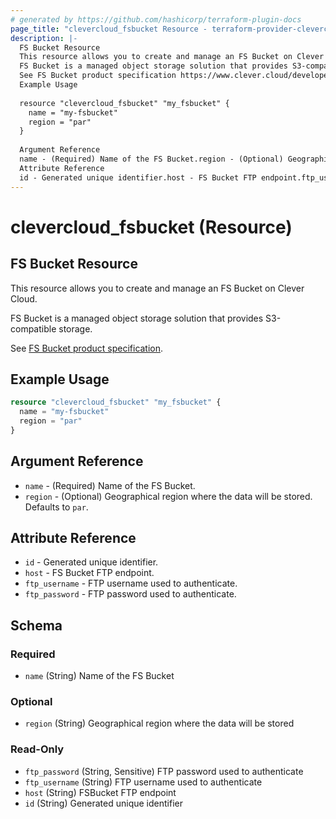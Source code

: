 ```yaml
---
# generated by https://github.com/hashicorp/terraform-plugin-docs
page_title: "clevercloud_fsbucket Resource - terraform-provider-clevercloud"
description: |-
  FS Bucket Resource
  This resource allows you to create and manage an FS Bucket on Clever Cloud.
  FS Bucket is a managed object storage solution that provides S3-compatible storage.
  See FS Bucket product specification https://www.clever.cloud/developers/doc/addons/fs-bucket/.
  Example Usage
  
  resource "clevercloud_fsbucket" "my_fsbucket" {
    name = "my-fsbucket"
    region = "par"
  }
  
  Argument Reference
  name - (Required) Name of the FS Bucket.region - (Optional) Geographical region where the data will be stored. Defaults to par.
  Attribute Reference
  id - Generated unique identifier.host - FS Bucket FTP endpoint.ftp_username - FTP username used to authenticate.ftp_password - FTP password used to authenticate.
---
```


# clevercloud_fsbucket (Resource)

## FS Bucket Resource

This resource allows you to create and manage an FS Bucket on Clever Cloud.

FS Bucket is a managed object storage solution that provides S3-compatible storage.

See [FS Bucket product specification](https://www.clever.cloud/developers/doc/addons/fs-bucket/).

## Example Usage

```terraform
resource "clevercloud_fsbucket" "my_fsbucket" {
  name = "my-fsbucket"
  region = "par"
}
```

## Argument Reference

* `name` - (Required) Name of the FS Bucket.
* `region` - (Optional) Geographical region where the data will be stored. Defaults to `par`.

## Attribute Reference

* `id` - Generated unique identifier.
* `host` - FS Bucket FTP endpoint.
* `ftp_username` - FTP username used to authenticate.
* `ftp_password` - FTP password used to authenticate.



<!-- schema generated by tfplugindocs -->
## Schema

### Required

- `name` (String) Name of the FS Bucket

### Optional

- `region` (String) Geographical region where the data will be stored

### Read-Only

- `ftp_password` (String, Sensitive) FTP password used to authenticate
- `ftp_username` (String) FTP username used to authenticate
- `host` (String) FSBucket FTP endpoint
- `id` (String) Generated unique identifier
